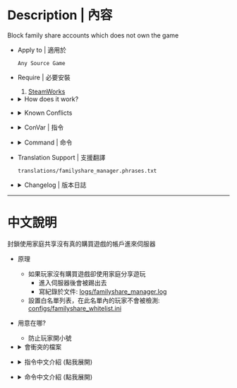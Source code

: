 # Description | 內容
Block family share accounts which does not own the game

* Apply to | 適用於
    ```
    Any Source Game
    ```

* Require | 必要安裝
    1. [SteamWorks](https://github.com/hexa-core-eu/SteamWorks/releases)

* <details><summary>How does it work?</summary>

    * If player does not own the game and join server (Use steam family share)
        * Kick player and ban
        * Log record in [logs/familyshare_manager.log](logs/familyshare_manager.log)
    * Whitelist list, player in this list will not be detected: [configs/familyshare_whitelist.ini](configs/familyshare_whitelist.ini)
</details>

* <details><summary>Known Conflicts</summary>
    
    If you don't use any of these files at all, no need to worry about conflicts.
    1. [lakwsh/l4dtoolz](https://github.com/lakwsh/l4dtoolz/releases): SteamWorks would stop working if set ```sv_steam_bypass 1```
</details>

* <details><summary>ConVar | 指令</summary>

    * cfg/sourcemod/familyshare_manager.cfg
        ```php
        // 0=Plugin off, 1=Plugin on.
        familyshare_manager_enable "1"

        // Players with these flags will be ignored (Empty = Everyone, -1: Nobody)
        familyshare_manager_ignore_admin_flag "z"

        // Ban duration (Mins) (0=Permanent, -1: Kick only)
        familyshare_manager_ban_time "1440"
        ```
</details>

* <details><summary>Command | 命令</summary>

    * **Reload the whitelist: configs/familyshare_whitelist.ini (Access: ADMFLAG_ROOT)**
        ```php
        sm_reloadlist
        ```

    * **Add a player to the whitelist (Access: ADMFLAG_ROOT)**
        ```php
        sm_addtolist <SteamID 64>
        ```

    * **Remove a player from the whitelist (Access: ADMFLAG_ROOT)**
        ```php
        sm_removefromlist <SteamID 64>
        ```

    * **View current whitelist (Access: ADMFLAG_ROOT)**
        ```php
        sm_displaylist
        ```
</details>

* Translation Support | 支援翻譯
    ```
    translations/familyshare_manager.phrases.txt
    ```

* <details><summary>Changelog | 版本日誌</summary>

    * v1.2h (2025-10-5)
        * Remake code, convert code to latest syntax
        * Add cvars, cmds, translation
        * Use steam 64 ID instea of Steam ID (More accurate)
        * Add ban minutes and kick message
        * Add log record
        * Remove updater

    * Original & Credit
        * [Original plugin by s (+bonbon, 11530)](https://forums.alliedmods.net/showthread.php?t=293927)
</details>

- - - -
# 中文說明
封鎖使用家庭共享沒有真的購買遊戲的帳戶進來伺服器

* 原理
    * 如果玩家沒有購買遊戲卻使用家庭分享遊玩
        * 進入伺服器後會被踢出去
        * 寫紀錄於文件: [logs/familyshare_manager.log](logs/familyshare_manager.log)
    * 設置白名單列表，在此名單內的玩家不會被檢測: [configs/familyshare_whitelist.ini](configs/familyshare_whitelist.ini)

* 用意在哪?
    * 防止玩家開小號

* <details><summary>會衝突的檔案</summary>
    
    如果沒安裝以下檔案就不需要擔心衝突
    1. [lakwsh/l4dtoolz](https://github.com/lakwsh/l4dtoolz/releases): 如果設置 ```sv_steam_bypass 1```, SteamWorks會停止運作
</details>

* <details><summary>指令中文介紹 (點我展開)</summary>

    * cfg/sourcemod/familyshare_manager.cfg
        ```php
        // 0=關閉插件, 1=啟動插件
        familyshare_manager_enable "1"

        // 擁有這些權限的玩家，不會被檢測 (留白 = 任何人都能, -1: 無人)
        familyshare_manager_ignore_admin_flag "z"

        // 封鎖時間，單位是分鐘 (0=永久封鎖, -1: 只踢出遊戲)
        familyshare_manager_ban_time "1440"
        ```
</details>

* <details><summary>命令中文介紹 (點我展開)</summary>

    * **重載白名單: configs/familyshare_whitelist.ini (權限: ADMFLAG_ROOT)**
        ```php
        sm_reloadlist
        ```

    * **增加SteamID 64到白名單上 (權限: ADMFLAG_ROOT)**
        ```php
        sm_addtolist <SteamID 64>
        ```

    * **白名單上移除SteamID 64 (權限: ADMFLAG_ROOT)**
        ```php
        sm_removefromlist <SteamID 64>
        ```

    * **查看目前的白名單列表 (權限: ADMFLAG_ROOT)**
        ```php
        sm_displaylist
        ```
</details>
